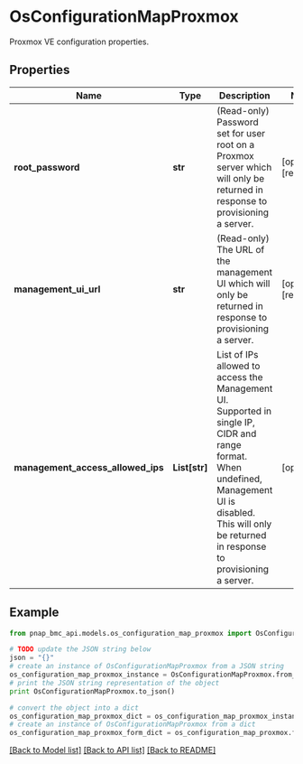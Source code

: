 # OsConfigurationMapProxmox

Proxmox VE configuration properties.

## Properties

Name | Type | Description | Notes
------------ | ------------- | ------------- | -------------
**root_password** | **str** | (Read-only) Password set for user root on a Proxmox server which will only be returned in response to provisioning a server. | [optional] [readonly] 
**management_ui_url** | **str** | (Read-only) The URL of the management UI which will only be returned in response to provisioning a server. | [optional] [readonly] 
**management_access_allowed_ips** | **List[str]** | List of IPs allowed to access the Management UI. Supported in single IP, CIDR and range format. When undefined, Management UI is disabled. This will only be returned in response to provisioning a server. | [optional] 

## Example

```python
from pnap_bmc_api.models.os_configuration_map_proxmox import OsConfigurationMapProxmox

# TODO update the JSON string below
json = "{}"
# create an instance of OsConfigurationMapProxmox from a JSON string
os_configuration_map_proxmox_instance = OsConfigurationMapProxmox.from_json(json)
# print the JSON string representation of the object
print OsConfigurationMapProxmox.to_json()

# convert the object into a dict
os_configuration_map_proxmox_dict = os_configuration_map_proxmox_instance.to_dict()
# create an instance of OsConfigurationMapProxmox from a dict
os_configuration_map_proxmox_form_dict = os_configuration_map_proxmox.from_dict(os_configuration_map_proxmox_dict)
```
[[Back to Model list]](../README.md#documentation-for-models) [[Back to API list]](../README.md#documentation-for-api-endpoints) [[Back to README]](../README.md)


